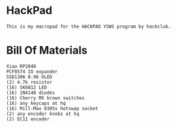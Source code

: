 # HackPad

    This is my macropad for the HACKPAD YSWS program by hackclub. 

# Bill Of Materials

    Xiao RP2040
    PCF8574 IO expander
    SSD1306 0.96 OLED
    (2) 4.7k resistor
    (16) SK6812 LED
    (16) 1N4148 diodes
    (16) Cherry MX brown switches
    (16) any keycaps at hq
    (16) Mill-Max 0305s hotswap socket
    (2) any encoder knobs at hq
    (2) EC11 encoder
